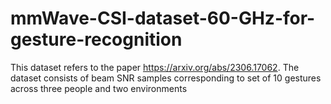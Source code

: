 # mmWave-CSI-dataset-60-GHz-for-gesture-recognition
This dataset refers to the paper https://arxiv.org/abs/2306.17062. The dataset consists of beam SNR samples corresponding to set of 10 gestures across three people and two environments
